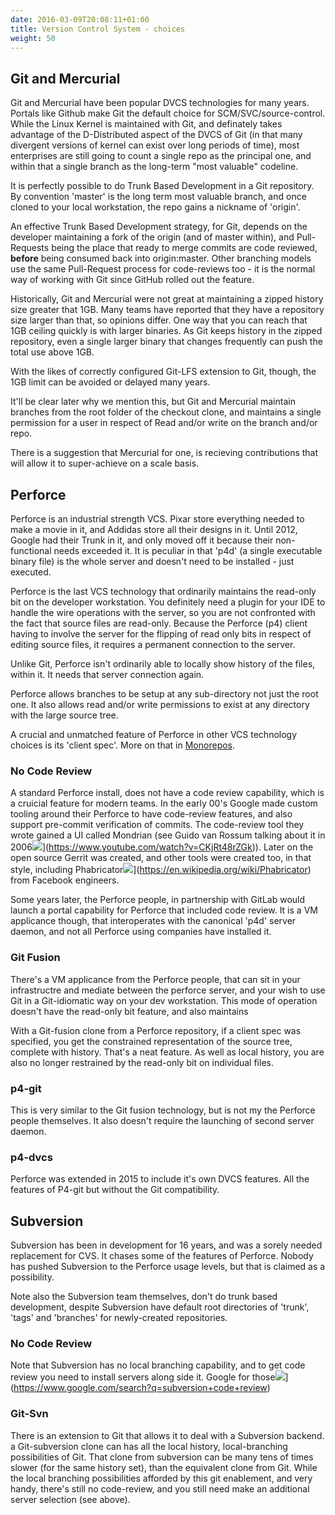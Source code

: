 ```yaml
---
date: 2016-03-09T20:08:11+01:00
title: Version Control System - choices
weight: 50
---
```


## Git and Mercurial

Git and Mercurial have been popular DVCS technologies for many years. Portals like Github make Git the default 
choice for SCM/SVC/source-control.  While the Linux Kernel is maintained with Git, and definately takes advantage 
of the D-Distributed aspect of the DVCS of Git (in that many divergent versions of kernel can exist over 
long periods of time), most enterprises are still going to count a single repo as the principal one, and within 
that a single branch as the long-term "most valuable" codeline.

It is perfectly possible to do Trunk Based Development in a Git repository. By convention 'master' is the long term 
most valuable branch, and once cloned to your local workstation, the repo gains a nickname of 'origin'.

An effective Trunk Based Development strategy, for Git, depends on the developer maintaining a fork of the origin 
(and of master within), and Pull-Requests being the place that ready to merge commits are code reviewed, **before** being 
consumed back into origin:master. Other branching models use the same Pull-Request process for 
code-reviews too - it is the normal way of working with Git since GitHub rolled out the feature.

Historically, Git and Mercurial were not great at maintaining a zipped history size greater that 1GB. Many 
teams have reported that they have a repository size larger than that, so opinions differ. One way that you can reach 
that 1GB ceiling quickly is with larger binaries. As Git keeps history in the zipped repository, even a single larger 
binary that changes frequently can push the total use above 1GB.

With the likes of correctly configured Git-LFS extension to Git, though, the 1GB limit can be avoided or delayed 
many years.  

It'll be clear later why we mention this, but Git and Mercurial maintain branches from the root folder of the 
checkout clone, and maintains a single permission for a user in respect of Read and/or write on the branch and/or repo.

There is a suggestion that Mercurial for one, is recieving contributions that will allow it to super-achieve on a scale
basis.

## Perforce

Perforce is an industrial strength VCS. Pixar store everything needed to make a movie in it, and Addidas store all their 
designs in it.  Until 2012, Google had their Trunk in it, and only moved off it because their non-functional needs
exceeded it. It is peculiar in that 'p4d' (a single executable binary file) is the whole server and 
doesn't need to be installed - just executed.

Perforce is the last VCS technology that ordinarily maintains the read-only bit on the developer workstation. You 
definitely need a plugin for your IDE to handle the wire operations with the server, so you are not confronted with the
fact that source files are read-only. Because the Perforce (p4) client having to involve the server for the flipping of
read only bits in respect of editing source files, it requires a permanent connection to the server.

Unlike Git, Perforce isn't ordinarily able to locally show history of the files, within it. It needs that server 
connection again.

Perforce allows branches to be setup at any sub-directory not just the root one. It also allows read and/or write
permissions to exist at any directory with the large source tree.

A crucial and unmatched feature of Perforce in other VCS technology choices is its 'client spec'. 
More on that in [Monorepos](/monorepos/).

### No Code Review

A standard Perforce install, does not have a code review capability, which is a cruicial feature for modern teams.
In the early 00's Google made custom tooling around their Perforce to have code-review features, and also support
pre-commit verification of commits. The code-review tool they wrote gained a UI called Mondrian (see Guido van 
Rossum talking about it in 2006![](/images/ext.png)](https://www.youtube.com/watch?v=CKjRt48rZGk)). Later on the 
open source Gerrit was created, and other tools were created too, in 
that style, including Phabricator![](/images/ext.png)](https://en.wikipedia.org/wiki/Phabricator) from Facebook 
engineers.

Some years later, the Perforce people, in partnership with GitLab would launch a portal capability for Perforce that
included code review. It is a VM applicance though, that interoperates with the canonical 'p4d' server daemon, and not
all Perforce using companies have installed it.

### Git Fusion

There's a VM applicance from the Perforce people, that can sit in your infrastructre and mediate between the perforce
server, and your wish to use Git in a Git-idiomatic way on your dev workstation.  This mode of operation doesn't have 
the read-only bit feature, and also maintains

With a Git-fusion clone from a Perforce repository, if a client spec was specified, you get the constrained 
representation of the source tree, complete with history. That's a neat feature. As well as local history, you are 
also no longer restrained by the read-only bit on individual files.

### p4-git

This is very similar to the Git fusion technology, but is not my the Perforce people themselves. It also doesn't 
require the launching of second server daemon.

### p4-dvcs

Perforce was extended in 2015 to include it's own DVCS features. All the features of P4-git but without the Git 
compatibility.

## Subversion

Subversion has been in development for 16 years, and was a sorely needed replacement for CVS. It chases some of the
features of Perforce. Nobody has pushed Subversion to the Perforce usage levels, but that is claimed as a possibility.

Note also the Subversion team themselves, don't do trunk based development, despite Subversion have default root directories 
of 'trunk', 'tags' and 'branches' for newly-created repositories.

### No Code Review

Note that Subversion has no local branching capability, and to get code review you need to install servers along side 
it. Google for those![](/images/ext.png)](https://www.google.com/search?q=subversion+code+review) 

### Git-Svn

There is an extension to Git that allows it to deal with a Subversion backend. a Git-subversion clone can has all the 
local history, local-branching possibilities of Git. That clone from subversion can be many tens of times slower (for 
the same history set), than the equivalent clone from Git.  While the local branching possibilities afforded by this
git enablement, and very handy, there's still no code-review, and you still need make an additional server selection 
(see above).


